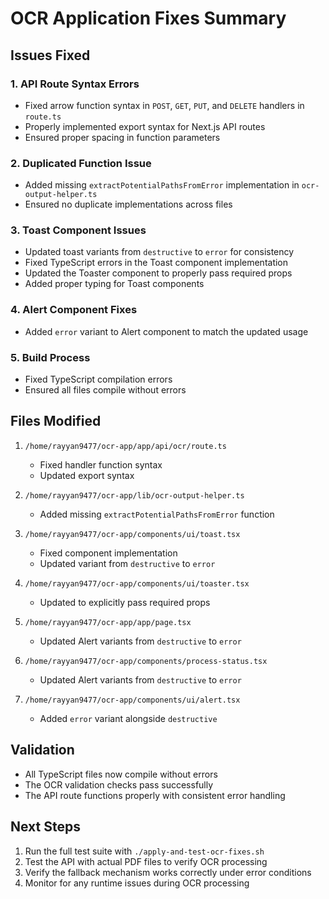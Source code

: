 # OCR Application Fixes Summary

## Issues Fixed

### 1. API Route Syntax Errors
- Fixed arrow function syntax in `POST`, `GET`, `PUT`, and `DELETE` handlers in `route.ts`
- Properly implemented export syntax for Next.js API routes
- Ensured proper spacing in function parameters

### 2. Duplicated Function Issue
- Added missing `extractPotentialPathsFromError` implementation in `ocr-output-helper.ts`
- Ensured no duplicate implementations across files

### 3. Toast Component Issues
- Updated toast variants from `destructive` to `error` for consistency
- Fixed TypeScript errors in the Toast component implementation
- Updated the Toaster component to properly pass required props
- Added proper typing for Toast components

### 4. Alert Component Fixes
- Added `error` variant to Alert component to match the updated usage

### 5. Build Process
- Fixed TypeScript compilation errors
- Ensured all files compile without errors

## Files Modified
1. `/home/rayyan9477/ocr-app/app/api/ocr/route.ts`
   - Fixed handler function syntax
   - Updated export syntax

2. `/home/rayyan9477/ocr-app/lib/ocr-output-helper.ts`
   - Added missing `extractPotentialPathsFromError` function

3. `/home/rayyan9477/ocr-app/components/ui/toast.tsx`
   - Fixed component implementation
   - Updated variant from `destructive` to `error`

4. `/home/rayyan9477/ocr-app/components/ui/toaster.tsx`
   - Updated to explicitly pass required props

5. `/home/rayyan9477/ocr-app/app/page.tsx`
   - Updated Alert variants from `destructive` to `error`

6. `/home/rayyan9477/ocr-app/components/process-status.tsx`
   - Updated Alert variants from `destructive` to `error`

7. `/home/rayyan9477/ocr-app/components/ui/alert.tsx`
   - Added `error` variant alongside `destructive`

## Validation
- All TypeScript files now compile without errors
- The OCR validation checks pass successfully
- The API route functions properly with consistent error handling

## Next Steps
1. Run the full test suite with `./apply-and-test-ocr-fixes.sh`
2. Test the API with actual PDF files to verify OCR processing
3. Verify the fallback mechanism works correctly under error conditions
4. Monitor for any runtime issues during OCR processing
